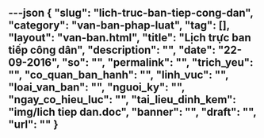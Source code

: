 ---json
{
    "slug": "lich-truc-ban-tiep-cong-dan",
    "category": "van-ban-phap-luat",
    "tag": [],
    "layout": "van-ban.html",
    "title": "Lịch trực ban tiếp công dân",
    "description": "",
    "date": "22-09-2016",
    "so": "",
    "permalink": "",
    "trich_yeu": "",
    "co_quan_ban_hanh": "",
    "linh_vuc": "",
    "loai_van_ban": "",
    "nguoi_ky": "",
    "ngay_co_hieu_luc": "",
    "tai_lieu_dinh_kem": "img/lich tiep dan.doc",
    "banner": "",
    "draft": "",
    "url": ""
}
---
